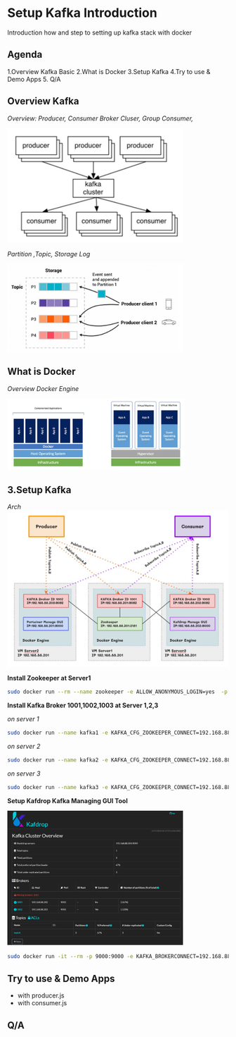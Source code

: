 # Setup Kafka Introduction
Introduction how and step to setting up kafka stack with docker

## Agenda

1.Overview Kafka Basic
2.What is Docker
3.Setup Kafka
4.Try to use & Demo Apps
5. Q/A

## Overview Kafka

*Overview: Producer, Consumer Broker Cluser, Group Consumer,*

<img src="/images/overview.JPG" width="400px">

*Partition ,Topic, Storage Log*

<img src="/images/figure.JPG" width="400px">

## What is Docker

*Overview Docker Engine*

<img src="/images/docker.JPG" width="80%">


## 3.Setup Kafka

*Arch*
<img src="/images/arch.JPG" width="100%">

**Install Zookeeper at Server1** 

```bash
sudo docker run --rm --name zookeeper -e ALLOW_ANONYMOUS_LOGIN=yes  -p 2181:2181 bitnami/zookeeper:latest
```

**Install Kafka Broker 1001,1002,1003 at Server 1,2,3**


*on server 1*

```sh
sudo docker run --name kafka1 -e KAFKA_CFG_ZOOKEEPER_CONNECT=192.168.88.201:2181 -e ALLOW_PLAINTEXT_LISTENER=yes -e KAFKA_ADVERTISED_LISTENERS=PLAINTEXT://192.168.88.201:9092 -p 9092:9092 bitnami/kafka:latest
```

*on server 2*

```sh
sudo docker run --name kafka2 -e KAFKA_CFG_ZOOKEEPER_CONNECT=192.168.88.201:2181 -e ALLOW_PLAINTEXT_LISTENER=yes -e KAFKA_ADVERTISED_LISTENERS=PLAINTEXT://192.168.88.203:9092 -p 9092:9092 bitnami/kafka:latest
```
*on server 3*

```sh
sudo docker run --name kafka3 -e KAFKA_CFG_ZOOKEEPER_CONNECT=192.168.88.201:2181 -e ALLOW_PLAINTEXT_LISTENER=yes -e KAFKA_ADVERTISED_LISTENERS=PLAINTEXT://192.168.88.202:9092 -p 9092:9092 bitnami/kafka:latest
```

**Setup Kafdrop Kafka Managing GUI Tool**

<img src="/images/kafdrop.JPG" width="400px">


```sh
sudo docker run -it --rm -p 9000:9000 -e KAFKA_BROKERCONNECT=192.168.88.201:9092,192.168.88.203:9092,192.168.88.202:9092 -e JVM_OPTS="-Xms32M -Xmx64M" -e SERVER_SERVLET_CONTEXTPATH="/" obsidiandynamics/kafdrop:latest
```


## Try to use & Demo Apps

- with producer.js
- with consumer.js

## Q/A